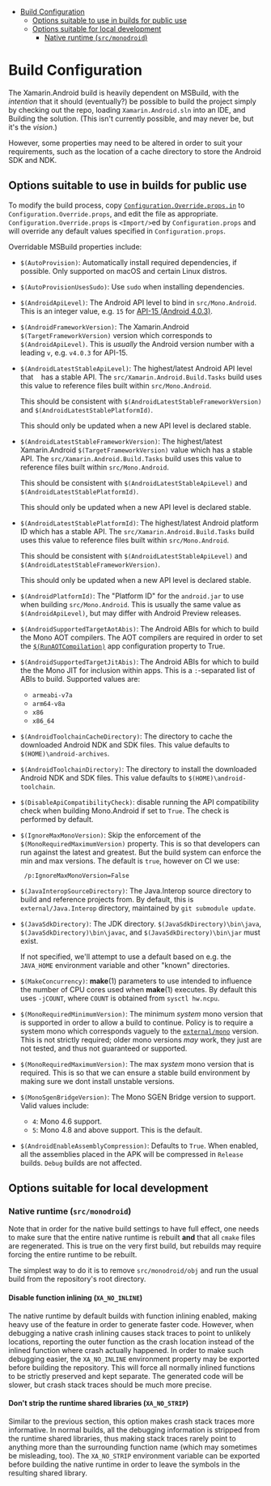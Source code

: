 <!--toc:start-->
- [Build Configuration](#build-configuration)
  - [Options suitable to use in builds for public use](#options-suitable-to-use-in-builds-for-public-use)
  - [Options suitable for local development](#options-suitable-for-local-development)
    - [Native runtime (`src/monodroid`)](#native-runtime-srcmonodroid)
<!--toc:end-->

# Build Configuration

The Xamarin.Android build is heavily dependent on MSBuild, with the *intention*
that it should (eventually?) be possible to build the project simply by
checking out the repo, loading `Xamarin.Android.sln` into an IDE, and Building
the solution. (This isn't currently possible, and may never be, but it's
the *vision*.)

However, some properties may need to be altered in order to suit your
requirements, such as the location of a cache directory to store
the Android SDK and NDK.

## Options suitable to use in builds for public use

To modify the build process, copy
[`Configuration.Override.props.in`](../../Configuration.Override.props.in)
to `Configuration.Override.props`, and edit the file as appropriate.
`Configuration.Override.props` is `<Import/>`ed by `Configuration.props`
and will override any default values specified in `Configuration.props`.

Overridable MSBuild properties include:

  * `$(AutoProvision)`: Automatically install required dependencies, if possible.
    Only supported on macOS and certain Linux distros.

  * `$(AutoProvisionUsesSudo)`: Use `sudo` when installing dependencies.

  * `$(AndroidApiLevel)`: The Android API level to bind in `src/Mono.Android`.
    This is an integer value, e.g. `15` for
    [API-15 (Android 4.0.3)](http://developer.android.com/about/versions/android-4.0.3.html).

  * `$(AndroidFrameworkVersion)`: The Xamarin.Android `$(TargetFrameworkVersion)`
    version which corresponds to `$(AndroidApiLevel)`. This is *usually* the
    Android version number with a leading `v`, e.g. `v4.0.3` for API-15.

  * `$(AndroidLatestStableApiLevel)`: The highest/latest Android API level that
    has a stable API. The `src/Xamarin.Android.Build.Tasks` build uses this
    value to reference files built within `src/Mono.Android`.

    This should be consistent with `$(AndroidLatestStableFrameworkVersion)` and
    `$(AndroidLatestStablePlatformId)`.

    This should only be updated when a new API level is declared stable.

  * `$(AndroidLatestStableFrameworkVersion)`: The highest/latest Xamarin.Android
    `$(TargetFrameworkVersion)` value which has a stable API.
    The `src/Xamarin.Android.Build.Tasks` build uses this value to reference
    files built within `src/Mono.Android`.

    This should be consistent with `$(AndroidLatestStableApiLevel)` and
    `$(AndroidLatestStablePlatformId)`.

    This should only be updated when a new API level is declared stable.

  * `$(AndroidLatestStablePlatformId)`: The highest/latest Android platform ID
    which has a stable API.
    The `src/Xamarin.Android.Build.Tasks` build uses this value to reference
    files built within `src/Mono.Android`.

    This should be consistent with `$(AndroidLatestStableApiLevel)` and
    `$(AndroidLatestStableFrameworkVersion)`.

    This should only be updated when a new API level is declared stable.

  * `$(AndroidPlatformId)`: The "Platform ID" for the `android.jar` to use when
    building `src/Mono.Android`. This is usually the same value as
    `$(AndroidApiLevel)`, but may differ with Android Preview releases.

  * `$(AndroidSupportedTargetAotAbis)`: The Android ABIs for which to build the
    Mono AOT compilers. The AOT compilers are required in order to set the
    [`$(RunAOTCompilation)`][runaotcompilation] app configuration property to True.

    [runaotcompilation]: https://developer.xamarin.com/guides/android/under_the_hood/build_process/#RunAOTCompilation

  * `$(AndroidSupportedTargetJitAbis)`: The Android ABIs for which to build the
    the Mono JIT for inclusion within apps. This is a `:`-separated list of
    ABIs to build. Supported values are:

      * `armeabi-v7a`
      * `arm64-v8a`
      * `x86`
      * `x86_64`

  * `$(AndroidToolchainCacheDirectory)`: The directory to cache the downloaded
    Android NDK and SDK files. This value defaults to
    `$(HOME)\android-archives`.

  * `$(AndroidToolchainDirectory)`: The directory to install the downloaded
    Android NDK and SDK files. This value defaults to
    `$(HOME)\android-toolchain`.

  * `$(DisableApiCompatibilityCheck)`: disable running the API compatibility
    check when building Mono.Android if set to `True`. The check is performed
    by default.

  * `$(IgnoreMaxMonoVersion)`: Skip the enforcement of the `$(MonoRequiredMaximumVersion)`
    property. This is so that developers can run against the latest
    and greatest. But the build system can enforce the min and max
    versions. The default is `true`, however on CI we use:

         /p:IgnoreMaxMonoVersion=False

  * `$(JavaInteropSourceDirectory)`: The Java.Interop source directory to
    build and reference projects from. By default, this is
    `external/Java.Interop` directory, maintained by `git submodule update`.

  * `$(JavaSdkDirectory)`: The JDK directory.  `$(JavaSdkDirectory)\bin\java`,
    `$(JavaSdkDirectory)\bin\javac`, and `$(JavaSdkDirectory)\bin\jar` must
    exist.

    If not specified, we'll attempt to use a default based on e.g. the
    `JAVA_HOME` environment variable and other "known" directories.

  * `$(MakeConcurrency)`: **make**(1) parameters to use intended to influence
    the number of CPU cores used when **make**(1) executes. By default this uses
    `-jCOUNT`, where `COUNT` is obtained from `sysctl hw.ncpu`.

  * `$(MonoRequiredMinimumVersion)`: The minimum *system* mono version that is
    supported in order to allow a build to continue. Policy is to require a
    system mono which corresponds vaguely to the [`external/mono`](external)
    version. This is not strictly required; older mono versions *may* work, they
    just are not tested, and thus not guaranteed or supported.

  * `$(MonoRequiredMaximumVersion)`: The max *system* mono version that is
    required. This is so that we can ensure a stable build environment by
    making sure we dont install unstable versions.

  * `$(MonoSgenBridgeVersion)`: The Mono SGEN Bridge version to support.
    Valid values include:

      * `4`: Mono 4.6 support.
      * `5`: Mono 4.8 and above support. This is the default.

  * `$(AndroidEnableAssemblyCompression)`: Defaults to `True`. When enabled, all the
     assemblies placed in the APK will be compressed in `Release` builds. `Debug`
     builds are not affected.

## Options suitable for local development

### Native runtime (`src/monodroid`)

Note that in order for the native build settings to have full effect, one needs to make sure that
the entire native runtime is rebuilt **and** that all `cmake` files are regenerated.  This is true
on the very first build, but rebuilds may require forcing the entire runtime to be rebuilt.

The simplest way to do it is to remove `src/monodroid/obj` and run the usual build from the
repository's root directory.

#### Disable function inlining (`XA_NO_INLINE`)

The native runtime by default builds with function inlining enabled, making heavy use of
the feature in order to generate faster code.  However, when debugging a native crash inlining
causes stack traces to point to unlikely locations, reporting the outer function as the crash
location instead of the inlined function where crash actually happened.  In order to make such
debugging easier, the `XA_NO_INLINE` environment property may be exported before building the
repository.  This will force all normally inlined functions to be strictly preserved and kept
separate.  The generated code will be slower, but crash stack traces should be much more precise.

#### Don't strip the runtime shared libraries (`XA_NO_STRIP`)

Similar to the previous section, this option makes crash stack traces more informative.  In normal
builds, all the debugging information is stripped from the runtime shared libraries, thus making
stack traces rarely point to anything more than the surrounding function name (which may sometimes
be misleading, too).  The `XA_NO_STRIP` environment variable can be exported before building the
native runtime in order to leave the symbols in the resulting shared library.
